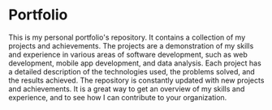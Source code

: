 # Portfolio

This is my personal portfolio's repository. It contains a collection of my projects and achievements. The projects are a demonstration of my skills and experience in various areas of software development, such as web development, mobile app development, and data analysis. Each project has a detailed description of the technologies used, the problems solved, and the results achieved. The repository is constantly updated with new projects and achievements. It is a great way to get an overview of my skills and experience, and to see how I can contribute to your organization.

